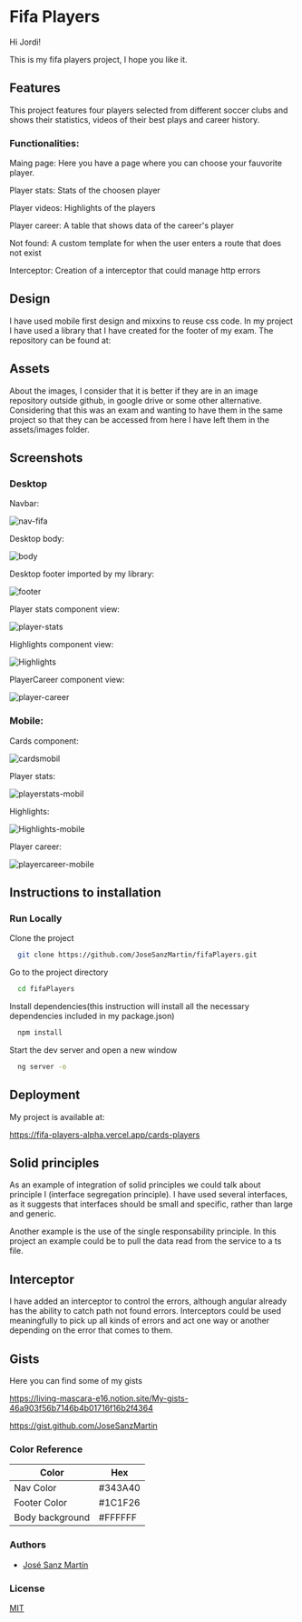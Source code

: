 # Fifa Players

Hi Jordi!

This is my fifa players project, I hope you like it.


## Features

This project features four players selected from different soccer clubs and shows their statistics, videos of their best plays and career history.

### Functionalities:

Maing page: Here you have a page where you can choose your fauvorite player.

Player stats: Stats of the choosen player

Player videos: Highlights of the players

Player career: A table that shows data of the career's player

Not found: A custom template for when the user enters a route that does not exist

Interceptor: Creation of a interceptor that could manage http errors

## Design

I have used mobile first design and mixxins to reuse css code. 
In my project I have used a library that I have created for the footer of my exam. The repository can be found at:

## Assets

About the images, I consider that it is better if they are in an image repository outside github, in google drive or some other alternative. Considering that this was an exam and wanting to have them in the same project so that they can be accessed from here I have left them in the assets/images folder.


## Screenshots

### Desktop 

Navbar:

![nav-fifa](https://user-images.githubusercontent.com/83543738/229783584-62b6bcc9-e577-4baa-a409-b16a4efdee56.PNG)

Desktop body:

![body](https://user-images.githubusercontent.com/83543738/229783738-013cee26-55dd-4e12-aa15-3d4bf59175b1.PNG)

Desktop footer imported by my library:

![footer](https://user-images.githubusercontent.com/83543738/229783952-78067129-a2c9-44f7-81a5-13061354661d.PNG)


Player stats component view:

![player-stats](https://user-images.githubusercontent.com/83543738/229784755-e800b642-73a5-40d5-b0fe-a4a4791c5cbf.PNG)

Highlights component view:

![Highlights](https://user-images.githubusercontent.com/83543738/229785243-c8a71731-b335-4b28-a71a-65ef939c2fc0.PNG)

PlayerCareer component view:

![player-career](https://user-images.githubusercontent.com/83543738/229785546-4794d294-c8b8-4317-9185-fcca153224a5.PNG)


### Mobile:

Cards component:

![cardsmobil](https://user-images.githubusercontent.com/83543738/229785847-26aef3df-4113-47c7-bf16-bf1adf59f070.PNG)

Player stats:

![playerstats-mobil](https://user-images.githubusercontent.com/83543738/229786050-5c159917-057c-4cfc-a813-05df009b5a18.PNG)

Highlights:

![Highlights-mobile](https://user-images.githubusercontent.com/83543738/229786284-bab4ff7f-86de-4693-85c4-2e84c5992ce4.PNG)

Player career:

![playercareer-mobile](https://user-images.githubusercontent.com/83543738/229786483-e3321633-e2a2-40f7-aca9-ccea3b1bebd6.PNG)

 



## Instructions to installation

### Run Locally

Clone the project

```bash
  git clone https://github.com/JoseSanzMartin/fifaPlayers.git
```

Go to the project directory

```bash
  cd fifaPlayers
```

Install dependencies(this instruction will install all the necessary dependencies included in my package.json)

```bash
  npm install
```

Start the dev server and open a new window

```bash
  ng server -o
```


## Deployment

My project is available at:

https://fifa-players-alpha.vercel.app/cards-players

## Solid principles

As an example of integration of solid principles we could talk about principle I (interface segregation principle). I have used several interfaces, as it suggests that interfaces should be small and specific, rather than large and generic.

Another example is the use of the single responsability principle. In this project an example could be to pull the data read from the service to a ts file. 

## Interceptor

I have added an interceptor to control the errors, although angular already has the ability to catch path not found errors. Interceptors could be used meaningfully to pick up all kinds of errors and act one way or another depending on the error that comes to them.

## Gists

Here you can find some of my gists

https://living-mascara-e16.notion.site/My-gists-46a903f56b7146b4b01716f16b2f4364

https://gist.github.com/JoseSanzMartin

### Color Reference

| Color             | Hex                                                                |
| ----------------- | ------------------------------------------------------------------ |
| Nav Color | #343A40 |
| Footer Color | #1C1F26 |
| Body background | #FFFFFF |


### Authors

- [José Sanz Martín](https://github.com/JoseSanzMartin)


### License

[MIT](https://choosealicense.com/licenses/mit/)
